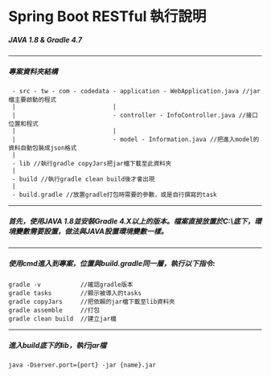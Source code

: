 # Spring Boot RESTful 執行說明
##### JAVA 1.8 & Gradle 4.7
---
##### 專案資料夾結構
     - src - tw - com - codedata - application - WebApplication.java //jar檔主要啟動的程式
     |                           |
     |                           - controller - InfoController.java //接口位置和程式
     |                           |
     |                           - model - Information.java //把進入model的資料自動包裝成json格式
     |                                     
     - lib //執行gradle copyJars把jar檔下載至此資料夾
     |
     - build //執行gradle clean build後才會出現
     |
     - build.gradle //放置gradle打包時需要的參數，或是自行撰寫的task
---
##### 首先，使用JAVA 1.8並安裝Gradle 4.X以上的版本。檔案直接放置於C:\底下，環境變數需要設置，做法與JAVA設置環境變數一樣。
---
##### 使用cmd進入到專案，位置與build.gradle同一層，執行以下指令:
    gradle -v           //確認gradle版本
    gradle tasks        //顯示被導入的tasks
    gradle copyJars     //把依賴的jar檔下載至lib資料夾
    gradle assemble     //打包
    gradle clean build  //建立jar檔
---
##### 進入build底下的lib，執行jar檔
    java -Dserver.port={port} -jar {name}.jar